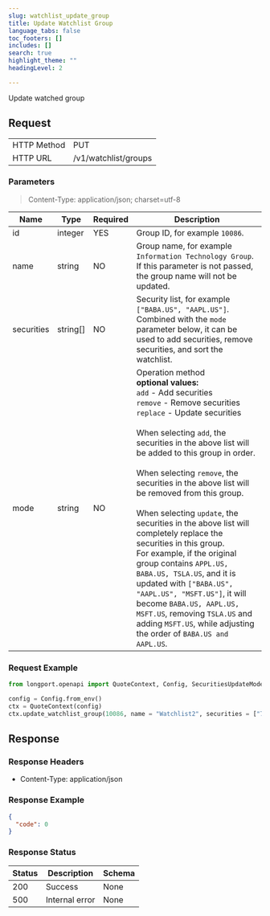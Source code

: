 ```yaml
---
slug: watchlist_update_group
title: Update Watchlist Group
language_tabs: false
toc_footers: []
includes: []
search: true
highlight_theme: ""
headingLevel: 2

---
```


Update watched group

<SDKLinks module="quote" klass="QuoteContext" method="update_watchlist_group" />

## 

## Request

<table className="http-basic">
<tbody>
<tr><td className="http-basic-key">HTTP Method</td><td>PUT</td></tr>
<tr><td className="http-basic-key">HTTP URL</td><td>/v1/watchlist/groups 
</td></tr>
</tbody>
</table>

### Parameters

> Content-Type: application/json; charset=utf-8

| Name | Type | Required | Description |
|---|---|---|---|
| id | integer | YES | Group ID, for example `10086`.  |
| name | string | NO | Group name, for example `Information Technology Group`. <br /> If this parameter is not passed, the group name will not be updated.  |
| securities | string[] | NO | Security list, for example `["BABA.US", "AAPL.US"]`.<br /> Combined with the `mode` parameter below, it can be used to add securities, remove securities, and sort the watchlist.  |
| mode | string | NO | Operation method<br /> **optional values:**<br /> `add` - Add securities<br /> `remove` - Remove securities<br /> `replace` - Update securities<br /><br /> When selecting `add`, the securities in the above list will be added to this group in order.<br /><br /> When selecting `remove`, the securities in the above list will be removed from this group.<br /><br /> When selecting `update`, the securities in the above list will completely replace the securities in this group.<br /> For example, if the original group contains `APPL.US, BABA.US, TSLA.US`, and it is updated with `["BABA.US", "AAPL.US", "MSFT.US"]`, it will become `BABA.US, AAPL.US, MSFT.US`, removing `TSLA.US` and adding `MSFT.US`, while adjusting the order of `BABA.US and AAPL.US`. |

### Request Example

```python
from longport.openapi import QuoteContext, Config, SecuritiesUpdateMode

config = Config.from_env()
ctx = QuoteContext(config)
ctx.update_watchlist_group(10086, name = "Watchlist2", securities = ["700.HK", "AAPL.US"], SecuritiesUpdateMode.Replace)
```

## Response

### Response Headers

- Content-Type: application/json

### Response Example

```json
{
  "code": 0
}
```

### Response Status

| Status | Description | Schema |
|---|---|---|
| 200 | Success | None |
| 500 | Internal error | None |

<aside className="success">
</aside>

